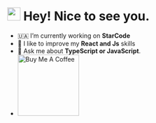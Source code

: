 ### <h1><img src="https://emojis.slackmojis.com/emojis/images/1531849430/4246/blob-sunglasses.gif?1531849430" width="30"/> Hey! Nice to see you.</h1> 

- 🇺🇦 I’m currently working on **StarCode**
- 📱 I like to improve my **React and Js** skills
- 🚀 Ask me about **TypeScript or JavaScript**.
- <a href="https://www.buymeacoffee.com/fedorchukzS" target="_blank"><img src="https://cdn.buymeacoffee.com/buttons/v2/default-red.png" alt="Buy Me A Coffee" width="140" ></a>
